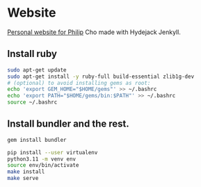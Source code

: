 # Website

[Personal website for Philip](https://chophilip21.github.io/) Cho made with Hydejack Jenkyll. 

## Install ruby

```bash
sudo apt-get update
sudo apt-get install -y ruby-full build-essential zlib1g-dev
# (optional) to avoid installing gems as root:
echo 'export GEM_HOME="$HOME/gems"' >> ~/.bashrc
echo 'export PATH="$HOME/gems/bin:$PATH"' >> ~/.bashrc
source ~/.bashrc
```

## Install bundler and the rest.

```bash
gem install bundler

```
```bash
pip install --user virtualenv
python3.11 -m venv env
source env/bin/activate
make install
make serve
```
